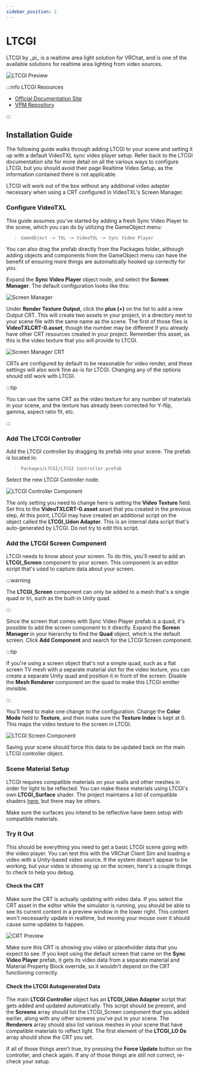 ```yaml
---
sidebar_position: 2
---
```


# LTCGI

LTCGI by \_pi\_ is a realtime area light solution for VRChat, and is one of the available solutions for
realtime area lighting from video sources.

![LTCGI Preview](/img/unity/video/third-party-ltcgi-demo.png)

:::info LTCGI Resources

* [Official Documentation Site](https://ltcgi.dev)
* [VPM Repository](https://vpm.pimaker.at)

:::

## Installation Guide

The following guide walks through adding LTCGI to your scene and setting it up with a default VideoTXL sync video
player setup.  Refer back to the LTCGI documentation site for more detail on all the various ways to configure
LTCGI, but you should avoid their page Realtime Video Setup, as the information contained there is not applicable.

LTCGI will work out of the box without any additional video adapter necessary when using a CRT configured in
VideoTXL's Screen Manager.

### Configure VideoTXL

This guide assumes you've started by adding a fresh Sync Video Player to the scene, which you can do by utilizing
the GameObject menu:

> `GameObject -> TXL -> VideoTXL -> Sync Video Player`

You can also drag the prefab directly from the Packages folder, although adding objects and components from the GameObject
menu can have the benefit of ensuring more things are automatically hooked up correctly for you.

Expand the **Sync Video Player** object node, and select the **Screen Manager**.  The default configuration looks like this:

![Screen Manager](/img/unity/video/third-party-ltcgi-screenman-1.png)

Under **Render Texture Output**, click the **plus (+)** on the list to add a new Output CRT.  This will create two assets
in your project, in a directory next to your scene file with the same name as the scene.  The first of those files is
**VideoTXLCRT-0.asset**, though the number may be different if you already have other CRT resources created in your project.
Remember this asset, as this is the video texture that you will provide to LTCGI.

![Screen Manager CRT](/img/unity/video/third-party-ltcgi-screenman-2.png)

CRTs are configured by default to be reasonable for video render, and these settings will also work fine as-is for LTCGI.
Changing any of the options should still work with LTCGI.

:::tip

You can use the same CRT as the video texture for any number of materials in your scene, and the texture has already been
corrected for Y-flip, gamma, aspect ratio fit, etc.

:::

### Add The LTCGI Controller

Add the LTCGI controller by dragging its prefab into your scene.  The prefab is located in:

> `Packages/LTCGI/LTCGI Controller.prefab`

Select the new LTCGI Controller node.

![LTCGI Controller Component](/img/unity/video/third-party-ltcgi-controller.png)

The only setting you need to change here is setting the **Video Texture** field.  Set this to the **VideoTXLCRT-0.asset** asset
that you created in the previous step.  At this point, LTCGI may have created an additional script on the object called the
**LTCGI_Udon Adapter**.  This is an internal data script that's auto-generated by LTCGI.  Do not try to edit this script.

### Add the LTCGI Screen Component

LTCGI needs to know about your screen.  To do this, you'll need to add an **LTCGI_Screen** component to your screen.  This component
is an editor script that's used to capture data about your screen.

:::warning

The **LTCGI_Screen** component can only be added to a mesh that's a single quad or tri, such as the built-in Unity quad.

:::

Since the screen that comes with Sync Video Player prefab is a quad, it's possible to add the screen component to it directly.
Expand the **Screen Manager** in your hierarchy to find the **Quad** object, which is the default screen.  Click **Add Component**
and search for the LTCGI Screen component.

:::tip

If you're using a screen object that's not a simple quad, such as a flat screen TV mesh with a separate material slot for the video
texture, you can create a separate Unity quad and position it in front of the screen.  Disable the **Mesh Renderer** component on
the quad to make this LTCGI emitter invisible.

:::

You'll need to make one change to the configuration.  Change the **Color Mode** field to **Texture**, and then make sure the
**Texture Index** is kept at 0.  This maps the video texture to the screen in LTCGI.

![LTCGI Screen Component](/img/unity/video/third-party-ltcgi-screen.png)

Saving your scene should force this data to be updated back on the main LTCGI controller object.

### Scene Material Setup

LTCGI requires compatible materials on your walls and other meshes in order for light to be reflected.  You can make these materials
using LTCGI's own **LTCGI_Surface** shader.  The project maintains a list of compatible shaders 
[here](https://github.com/PiMaker/ltcgi#supported-shaders), but there may be others.

Make sure the surfaces you intend to be reflective have been setup with compatible materials.

### Try It Out

This should be everything you need to get a basic LTCGI scene going with the video player.  You can test this with the VRChat
Client Sim and loading a video with a Unity-based video source.  If the system doesn't appear to be working, but your video is
showing up on the screen, here's a couple things to check to help you debug.

#### Check the CRT

Make sure the CRT is actually updating with video data.  If you select the CRT asset in the editor while the simulator is running,
you should be able to see its current content in a preview window in the lower right.  This content won't necessarily update in
realtime, but moving your mouse over it should cause some updates to happen.

![CRT Preview](/img/unity/video/third-party-ltcgi-crt-preview.png)

Make sure this CRT is showing you video or placeholder data that you expect to see.  If you kept using the default screen that
came on the **Sync Video Player** prefab, it gets its video data from a separate material and Material Property Block override,
so it wouldn't depend on the CRT functioning correctly.

#### Check the LTCGI Autogenerated Data

The main **LTCGI Controller** object has an **LTCGI_Udon Adapter** script that gets added and updated automatically.  This script
should be present, and the **Screens** array should list the LTCGI_Screen component that you added earlier, along with any other
screens you've put in your scene.  The **Renderers** array should also list various meshes in your scene that have compatible
materials to reflect light.  The first element of the **LTCGI_LO Ds** array should show the CRT you set.

If all of those things aren't true, try pressing the **Force Update** button on the controller, and check again.  If any of those
things are still not correct, re-check your setup.
